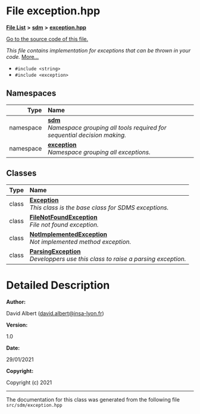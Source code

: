 
# File exception.hpp

<link rel="stylesheet" href="https://cdnjs.cloudflare.com/ajax/libs/KaTeX/0.5.1/katex.min.css">
<link rel="stylesheet" href="https://cdn.jsdelivr.net/github-markdown-css/2.2.1/github-markdown.css"/>



[**File List**](files.md) **>** [**sdm**](dir_ae1b8d8c3d2627954ba53c22978558f0.md) **>** [**exception.hpp**](exception_8hpp.md)

[Go to the source code of this file.](exception_8hpp_source.md)

_This file contains implementation for exceptions that can be thrown in your code._ [More...](#detailed-description)

* `#include <string>`
* `#include <exception>`









## Namespaces

| Type | Name |
| ---: | :--- |
| namespace | [**sdm**](namespacesdm.md) <br>_Namespace grouping all tools required for sequential decision making._  |
| namespace | [**exception**](namespacesdm_1_1exception.md) <br>_Namespace grouping all exceptions._  |

## Classes

| Type | Name |
| ---: | :--- |
| class | [**Exception**](classsdm_1_1exception_1_1Exception.md) <br>_This class is the base class for SDMS exceptions._  |
| class | [**FileNotFoundException**](classsdm_1_1exception_1_1FileNotFoundException.md) <br>_File not found exception._  |
| class | [**NotImplementedException**](classsdm_1_1exception_1_1NotImplementedException.md) <br>_Not implemented method exception._  |
| class | [**ParsingException**](classsdm_1_1exception_1_1ParsingException.md) <br>_Developpers use this class to raise a parsing exception._  |













# Detailed Description




**Author:**

David Albert ([david.albert@insa-lyon.fr](mailto:david.albert@insa-lyon.fr)) 




**Version:**

1.0 




**Date:**

29/01/2021




**Copyright:**

Copyright (c) 2021 




    

------------------------------
The documentation for this class was generated from the following file `src/sdm/exception.hpp`